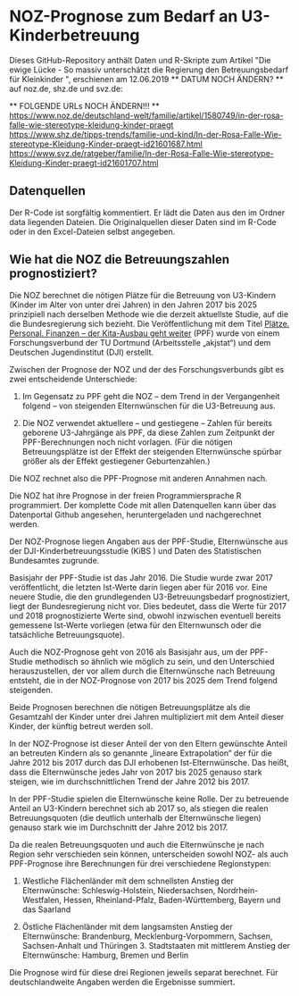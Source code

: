 # NOZ-Prognose zum Bedarf an U3-Kinderbetreuung 

Dieses GitHub-Repository anthält Daten und R-Skripte zum Artikel "Die ewige Lücke - So massiv unterschätzt die Regierung den Betreuungsbedarf für Kleinkinder ", erschienen am 12.06.2019 ** DATUM NOCH ÄNDERN? ** auf noz.de, shz.de und svz.de:

** FOLGENDE URLs NOCH ÄNDERN!!! **  
https://www.noz.de/deutschland-welt/familie/artikel/1580749/in-der-rosa-falle-wie-stereotype-kleidung-kinder-praegt<br/>
https://www.shz.de/tipps-trends/familie-und-kind/In-der-Rosa-Falle-Wie-stereotype-Kleidung-Kinder-praegt-id21601687.html<br/>
https://www.svz.de/ratgeber/familie/In-der-Rosa-Falle-Wie-stereotype-Kleidung-Kinder-praegt-id21601707.html<br/>

## Datenquellen
Der R-Code ist sorgfältig kommentiert. Er lädt die Daten aus den im Ordner data liegenden Dateien. Die Originalquellen dieser Daten sind im R-Code oder in den Excel-Dateien selbst angegeben.

## Wie hat die NOZ die Betreuungszahlen prognostiziert?

Die NOZ berechnet die nötigen Plätze für die Betreuung von U3-Kindern (Kinder im Alter von unter drei Jahren) in den Jahren 2017 bis 2025 prinzipiell nach derselben Methode wie die derzeit aktuellste Studie, auf die die Bundesregierung sich bezieht. Die Veröffentlichung mit dem Titel [Plätze. Personal. Finanzen – der Kita-Ausbau geht weiter](https://www.dji.de/fileadmin/user_upload/bibs2017/rauschenbach_schilling_plaetze_personal_finanzen.pdf) (PPF) wurde von einem Forschungsverbund der TU Dortmund (Arbeitsstelle „akjstat“) und dem Deutschen Jugendinstitut (DJI) erstellt.


Zwischen der Prognose der NOZ und der des Forschungsverbunds gibt es zwei entscheidende Unterschiede:


1. Im Gegensatz zu PPF geht die NOZ – dem Trend in der Vergangenheit folgend – von steigenden Elternwünschen für die U3-Betreuung aus.

2. Die NOZ verwendet aktuellere – und gestiegene – Zahlen für bereits geborene U3-Jahrgänge als PPF, da diese Zahlen zum Zeitpunkt der PPF-Berechnungen noch nicht vorlagen. (Für die nötigen Betreuungsplätze ist der Effekt der steigenden Elternwünsche spürbar größer als der Effekt gestiegener Geburtenzahlen.)


Die NOZ rechnet also die PPF-Prognose mit anderen Annahmen nach.


Die NOZ hat ihre Prognose in der freien Programmiersprache R programmiert. Der komplette Code mit allen Datenquellen kann über das Datenportal Github angesehen, heruntergeladen und nachgerechnet werden.


Der NOZ-Prognose liegen Angaben aus der PPF-Studie, Elternwünsche aus der DJI-Kinderbetreuungsstudie (KiBS ) und Daten des Statistischen Bundesamtes zugrunde.


Basisjahr der PPF-Studie ist das Jahr 2016. Die Studie wurde zwar 2017 veröffentlicht, die letzten Ist-Werte darin liegen aber für 2016 vor. Eine neuere Studie, die den grundlegenden U3-Betreuungsbedarf prognostiziert, liegt der Bundesregierung nicht vor. Dies bedeutet, dass die Werte für 2017 und 2018 prognostizierte Werte sind, obwohl inzwischen eventuell bereits gemessene Ist-Werte vorliegen (etwa für den Elternwunsch oder die tatsächliche Betreuungsquote).


Auch die NOZ-Prognose geht von 2016 als Basisjahr aus, um der PPF-Studie methodisch so ähnlich wie möglich zu sein, und den Unterschied herauszustellen, der vor allem durch die Elternwünsche nach Betreuung entsteht, die in der NOZ-Prognose von 2017 bis 2025 dem Trend folgend steigenden.


Beide Prognosen berechnen die nötigen Betreuungsplätze als die Gesamtzahl der Kinder unter drei Jahren multipliziert mit dem Anteil dieser Kinder, der künftig betreut werden soll.


In der NOZ-Prognose ist dieser Anteil der von den Eltern gewünschte Anteil an betreuten Kindern als so genannte „lineare Extrapolation“ der für die Jahre 2012 bis 2017 durch das DJI erhobenen Ist-Elternwünsche. Das heißt, dass die Elternwünsche jedes Jahr von 2017 bis 2025 genauso stark steigen, wie im durchschnittlichen Trend der Jahre 2012 bis 2017.


In der PPF-Studie spielen die Elternwünsche keine Rolle. Der zu betreuende Anteil an U3-Kindern berechnet sich ab 2017 so, als stiegen die realen Betreuungsquoten (die deutlich unterhalb der Elternwünsche liegen) genauso stark wie im Durchschnitt der Jahre 2012 bis 2017.


Da die realen Betreuungsquoten und auch die Elternwünsche je nach Region sehr verschieden sein können, unterscheiden sowohl NOZ- als auch PPF-Prognose ihre Berechnungen für drei verschiedene Regionstypen:


1. Westliche Flächenländer mit dem schnellsten Anstieg der Elternwünsche: Schleswig-Holstein, Niedersachsen, Nordrhein-Westfalen, Hessen, Rheinland-Pfalz, Baden-Württemberg, Bayern und das Saarland

2. Östliche Flächenländer mit dem langsamsten Anstieg der Elternwünsche: Brandenburg, Mecklenburg-Vorpommern, Sachsen, Sachsen-Anhalt und Thüringen 3. Stadtstaaten mit mittlerem Anstieg der Elternwünsche: Hamburg, Bremen und Berlin

Die Prognose wird für diese drei Regionen jeweils separat berechnet. Für deutschlandweite Angaben werden die Ergebnisse summiert.
